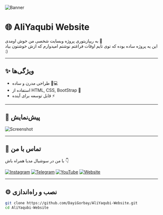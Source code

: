 ![Banner](https://s6.uupload.ir/files/aliyaqubi-banner_4z9b.png)
# 🌐 AliYaqubi Website

به ریپازیتوری پروژه وبسایت شخصی من خوش اومدی 🚀  
این یه پروژه ساده بوده که توی تایم اوقات فراغتم نوشتم امیدوارم که ازش خوشتون بیاد :)

---

## ✨ ویژگی‌ها
- طراحی مدرن و ساده 📱💻
- استفاده از HTML, CSS, BootStrap 🎨
- قابل توسعه برای آینده ⚡

---

## 📸 پیش‌نمایش
![Screenshot](https://s6.uupload.ir/files/screenshot_(251)_s8do.png)

---

## 🔗 تماس با من
با من در سوشیال مدیا همراه باش 👇  

[![Instagram](https://img.shields.io/badge/Instagram-%23E4405F?style=for-the-badge&logo=instagram&logoColor=white)](https://www.instagram.com/aliyaqubi88/)
[![Telegram](https://img.shields.io/badge/Telegram-%230088CC?style=for-the-badge&logo=telegram&logoColor=white)](https://t.me/dayigorbay)
[![YouTube](https://img.shields.io/badge/YouTube-%23FF0000?style=for-the-badge&logo=youtube&logoColor=white)](https://www.youtube.com/@DayiGorbay13/)
[![Website](https://img.shields.io/badge/Website-%2300BFA5?style=for-the-badge&logo=google-chrome&logoColor=white)](https://maliyaqubi.ir/)

---

## ⚙️ نصب و راه‌اندازی
```bash
git clone https://github.com/DayiGorbay/AliYaqubi-Website.git
cd AliYaqubi-Website